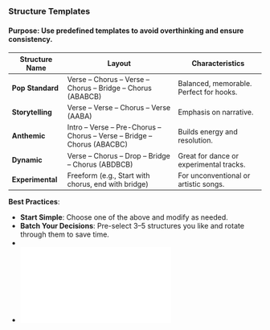 ### **Structure Templates**

#### **Purpose**: Use predefined templates to avoid overthinking and ensure consistency.

|Structure Name|Layout|Characteristics|
|---|---|---|
|**Pop Standard**|Verse – Chorus – Verse – Chorus – Bridge – Chorus (ABABCB)|Balanced, memorable. Perfect for hooks.|
|**Storytelling**|Verse – Verse – Chorus – Verse (AABA)|Emphasis on narrative.|
|**Anthemic**|Intro – Verse – Pre-Chorus – Chorus – Verse – Bridge – Chorus (ABACBC)|Builds energy and resolution.|
|**Dynamic**|Verse – Chorus – Drop – Bridge – Chorus (ABDBCB)|Great for dance or experimental tracks.|
|**Experimental**|Freeform (e.g., Start with chorus, end with bridge)|For unconventional or artistic songs.|

**Best Practices**:

- **Start Simple**: Choose one of the above and modify as needed.
- **Batch Your Decisions**: Pre-select 3–5 structures you like and rotate through them to save time.
- 
- ![Song Structures](Song_Structure_Table_with_Color_Coding.pdf)
